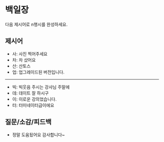 # 백일장
다음 제시어로 n행시를 완성하세요.

## 제시어
- 사: 사진 찍어주세요
- 차: 차 샀어요
- 산: 산토스
- 업: 업그레이드된 버전입니다.
---
- 빅: 빅웃음 주시는 강사님 주말에
- 데: 데이트 잘 하시구
- 이: 이로운 강의었습니다.
- 터: 터미네이터급이에요

## 질문/소감/피드백
- 정말 도움됬어요 감사합니다~